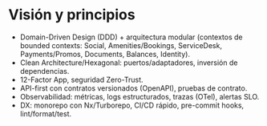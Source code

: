 # Visión y principios

- Domain-Driven Design (DDD) + arquitectura modular (contextos de bounded contexts: Social, Amenities/Bookings, ServiceDesk, Payments/Promos, Documents, Balances, Identity).
- Clean Architecture/Hexagonal: puertos/adaptadores, inversión de dependencias.
- 12-Factor App, seguridad Zero-Trust.
- API-first con contratos versionados (OpenAPI), pruebas de contrato.
- Observabilidad: métricas, logs estructurados, trazas (OTel), alertas SLO.
- DX: monorepo con Nx/Turborepo, CI/CD rápido, pre-commit hooks, lint/format/test.

